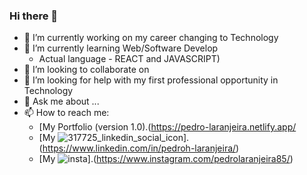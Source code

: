 ### Hi there 👋

- 🔭 I’m currently working on my career changing to Technology
- 🌱 I’m currently learning Web/Software Develop
    - Actual language - REACT and JAVASCRIPT)
- 👯 I’m looking to collaborate on 
- 🤔 I’m looking for help with my first professional opportunity in Technology
- 💬 Ask me about ...
- 📫 How to reach me:
  - [My Portfolio (version 1.0).(https://pedro-laranjeira.netlify.app/
  - [My ![317725_linkedin_social_icon](https://github.com/pedroasso/pedroasso/assets/83821358/444c67ee-df1a-4b94-9e84-05b932261794)].(https://www.linkedin.com/in/pedroh-laranjeira/)
  - [My ![insta](https://github.com/pedroasso/pedroasso/assets/83821358/54b106ce-1f8e-4df6-8830-5b6a69f7cd71)].(https://www.instagram.com/pedrolaranjeira85/)
